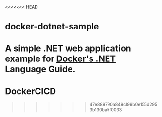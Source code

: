 <<<<<<< HEAD
# docker-dotnet-sample

A simple .NET web application example for [Docker's .NET Language Guide](https://docs.docker.com/language/dotnet/).
=======
# DockerCICD
>>>>>>> 47e889790a849c199b0e155d2953b130ba5f0033
